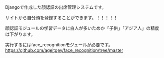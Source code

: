 Djangoで作成した顔認証の出席管理システムです。

サイトから自分顔を登録することができます。！！！！！

顔認証モジュールの学習データに白人が多いためか「子供」「アジア人」の精度は下がります。

実行するにはface_recognitionモジュールが必要です。
https://github.com/ageitgey/face_recognition/tree/master
